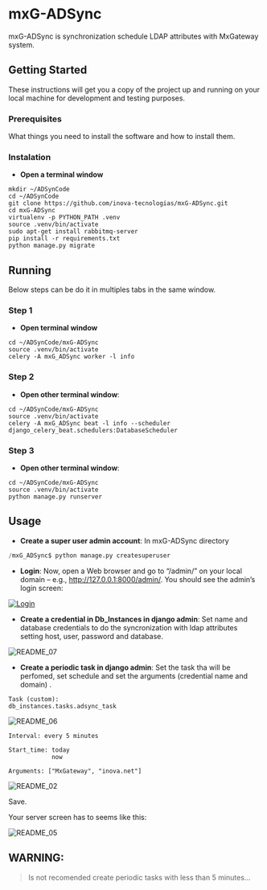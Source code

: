 # mxG-ADSync

mxG-ADSync is synchronization schedule LDAP attributes with MxGateway system.

## Getting Started

These instructions will get you a copy of the project up and running on your local machine for development and testing purposes.

### Prerequisites

What things you need to install the software and how to install them.

### Instalation

- **Open a terminal window**
```
mkdir ~/ADSynCode
cd ~/ADSynCode
git clone https://github.com/inova-tecnologias/mxG-ADSync.git
cd mxG-ADSync
virtualenv -p PYTHON_PATH .venv
source .venv/bin/activate
sudo apt-get install rabbitmq-server
pip install -r requirements.txt
python manage.py migrate
```

## Running
Below steps can be do it in multiples tabs in the same window.
### Step 1
- **Open terminal window**
```
cd ~/ADSynCode/mxG-ADSync
source .venv/bin/activate
celery -A mxG_ADSync worker -l info
```

### Step 2
- **Open other terminal window**:
```
cd ~/ADSynCode/mxG-ADSync
source .venv/bin/activate
celery -A mxG_ADSync beat -l info --scheduler django_celery_beat.schedulers:DatabaseScheduler
```
### Step 3
- **Open other terminal window**:
```
cd ~/ADSynCode/mxG-ADSync
source .venv/bin/activate
python manage.py runserver
```




## Usage
- **Create a super user admin account**:
In mxG-ADSync directory

```python
/mxG_ADSync$ python manage.py createsuperuser
```
- **Login**:
Now, open a Web browser and go to “/admin/” on your local domain – e.g., http://127.0.0.1:8000/admin/. You should see the admin’s login screen:

<a href="https://docs.djangoproject.com/en/1.8/_images/admin01.png"><img src="https://docs.djangoproject.com/en/1.8/_images/admin01.png" title="Login" alt="Login"></a>

<!-- [![FVCproductions](https://avatars1.githubusercontent.com/u/4284691?v=3&s=200)](http://fvcproductions.com) -->

- **Create a credential in Db_Instances in django admin**: Set name and database credentials to do the syncronization with ldap attributes setting host, user, password and database.

![README_07](https://user-images.githubusercontent.com/25668878/56669255-3bb75700-6687-11e9-89f5-17e78c109fb9.png)

- **Create a periodic task in django admin**: Set the task tha will be perfomed, set schedule and set the arguments (credential name and domain) .
```
Task (custom):
db_instances.tasks.adsync_task
```

![README_06](https://user-images.githubusercontent.com/25668878/56668670-4fae8900-6686-11e9-935d-a0ee773ec502.png)

```
Interval: every 5 minutes
```
```
Start_time: today
            now
```
```
Arguments: ["MxGateway", "inova.net"]
```
![README_02](https://user-images.githubusercontent.com/25668878/56668682-550bd380-6686-11e9-9243-bd5fc81c60cd.png)

Save.

Your server screen has to seems like this:

![README_05](https://user-images.githubusercontent.com/25668878/56668722-68b73a00-6686-11e9-8707-6b9cb8be36a9.png)

## WARNING:

> Is not recomended create periodic tasks with less than 5 minutes...


